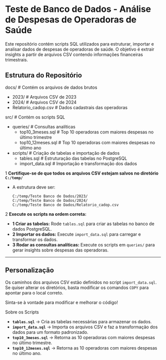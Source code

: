 # Teste de Banco de Dados - Análise de Despesas de Operadoras de Saúde  

Este repositório contém scripts SQL utilizados para estruturar, importar e analisar dados de despesas de operadoras de saúde. O objetivo é extrair insights a partir de arquivos CSV contendo informações financeiras trimestrais.  

## Estrutura do Repositório  
docs/ # Contém os arquivos de dados brutos
* 2023/ # Arquivos CSV de 2023
* 2024/ # Arquivos CSV de 2024
* Relatorio_cadop.csv # Dados cadastrais das operadoras

src/ # Contém os scripts SQL
* queries/ # Consultas analíticas
    * top10_3meses.sql # Top 10 operadoras com maiores despesas no último trimestre
    * top10_12meses.sql # Top 10 operadoras com maiores despesas no último ano
* scripts/ # Criação de tabelas e importação de dados
    * tables.sql # Estruturação das tabelas no PostgreSQL
    * import_data.sql # Importação e transformação dos dados

1 **Certifique-se de que todos os arquivos CSV estejam salvos no diretório `C:/temp/`**  
   - A estrutura deve ser:  
     ```
     C:/temp/Teste Banco de Dados/2023/
     C:/temp/Teste Banco de Dados/2024/
     C:/temp/Teste Banco de Dados/Relatorio_cadop.csv
     ```

2 **Execute os scripts na ordem correta:**  
   - **1 Criar as tabelas:** Rode `tables.sql` para criar as tabelas no banco de dados PostgreSQL.  
   - **2 Importar os dados:** Execute `import_data.sql` para carregar e transformar os dados.  
   - **3 Rodar as consultas analíticas:** Execute os scripts em `queries/` para gerar insights sobre despesas das operadoras.  

---

## Personalização  

Os caminhos dos arquivos CSV estão definidos no script `import_data.sql`. Se quiser alterar os diretórios, basta modificar os comandos `COPY` para apontar para o local correto.  

Sinta-se à vontade para modificar e melhorar o código!

 Sobre os Scripts  

- **`tables.sql`** → Cria as tabelas necessárias para armazenar os dados.  
- **`import_data.sql`** → Importa os arquivos CSV e faz a transformação dos dados para um formato padronizado.  
- **`top10_3meses.sql`** → Retorna as 10 operadoras com maiores despesas no último trimestre.  
- **`top10_12meses.sql`** → Retorna as 10 operadoras com maiores despesas no último ano.